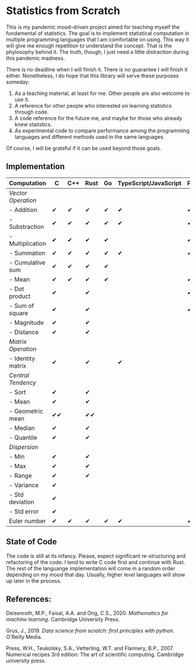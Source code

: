 # Statistics from Scratch

This is my pandemic mood-driven project aimed for teaching myself the fundamental of statistics. The goal is to implement statistical computation in multiple programming languages that I am comfortable on using. This way it will give me enough repetition to understand the concept. That is the phylosophy behind it. The truth, though, I just need a little distraction during this pandemic madness.

There is no deadline when I will finish it. There is no guarantee I will finish it either. Nonetheless, I do hope that this library will serve these purposes someday:

1. As a teaching material, at least for me. Other people are also welcome to use it.
2. A reference for other people who interested on learning statistics through code.
3. A code reference for the future me, and maybe for those who already knew statistics.
4. As experimental code to compare performance among the programming languages and different methods used in the same languages.

Of course, I will be grateful if it can be used beyond those goals.

## Implementation

<!-- Need update! -->

| Computation             | C   | C++ | Rust | Go  | TypeScript/JavaScript | Python | Julia | R   |
| ----------------------- | --- | --- | ---- | --- | --------------------- | ------ | ----- | --- |
| <i>Vector Operation</i> |     |     |      |     |                       |        |       |     |
| - Addition              | ✔   |✔   | ✔    |✔   | ✔                    | ✔      |       | ✔   |
| - Substraction          | ✔   |✔   | ✔    |✔   | ✔                   | ✔      |       | ✔   |
| - Multiplication        | ✔   |✔   | ✔    |✔   |                      | ✔      |       | ✔   |
| - Summation             | ✔   |✔   | ✔    |✔   | ✔                   | ✔      |       | ✔   |
| - Cumulative sum        | ✔   |✔   | ✔    |✔    |                       |        |       |     |
| - Mean                  | ✔   |✔   | ✔    |✔    |                      | ✔      |       | ✔   |
| - Dot product           | ✔   |     | ✔    |     |                       | ✔      |       | ✔   |
| - Sum of square         | ✔   |     | ✔    |     |                       | ✔      |       | ✔   |
| - Magnitude             | ✔   |     | ✔    |     |                       |        |       | ✔   |
| - Distance              | ✔   |     | ✔    |     |                       |        |       | ✔   |
| <i>Matrix Operation</i> |     |     |      |     |                       |        |       |     |
| - Identity matrix       | ✔   |     | ✔    |     | ✔                    |        |       | ✔   |
| <i>Central Tendency</i> |     |     |      |     |                       |        |       |     |
| - Sort                  | ✔   |     | ✔    |     |                       |        |       |     |
| - Mean                  | ✔   |     | ✔    |     |                       |        |       |     |
| - Geometric mean        | ✔✔ |     | ✔✔   |     |                       |        |       |     |
| - Median                | ✔   |     | ✔    |     |                       |        |       |     |
| - Quantile              | ✔   |     | ✔    |     |                       |        |       |     |
| <i>Dispersion</i>       |     |     |      |     |                       |        |       |     |
| - Min                   | ✔   |     | ✔    |     |                       |        |       |     |
| - Max                   | ✔   |     | ✔    |     |                       |        |       |     |
| - Range                 | ✔   |     | ✔    |     |                       |        |       |     |
| - Variance              | ✔   |     |      |     |                       |        |       |     |
| - Std deviation         | ✔   |     |      |     |                       |        |       |     |
| - Std error             | ✔   |     |      |     |                       |        |       |     |
| Euler number            | ✔   | ✔   | ✔    | ✔   | ✔                   | ✔      | ✔     |     |

## State of Code

The code is still at its infancy. Please, expect significant re-structuring and refactoring of the code. I tend to write C code first and continue with Rust. The rest of the languange implementation will come in a random order depending on my mood that day. Usually, higher level languages will show up later in the process. 

## References:

Deisenroth, M.P., Faisal, A.A. and Ong, C.S., 2020. <i>Mathematics for machine learning</i>. Cambridge University Press.

Grus, J., 2019. <i>Data science from scratch: first principles with python</i>. O'Reilly Media.

Press, W.H., Teukolsky, S.A., Vetterling, W.T. and Flannery, B.P., 2007. Numerical recipes 3rd edition: The art of scientific computing. Cambridge university press.
